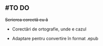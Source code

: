 #TO DO
-------------
~~Scrierea corectă cu â~~

- Corectări de ortografie, unde e cazul

- Adaptare pentru convertire în format .epub
